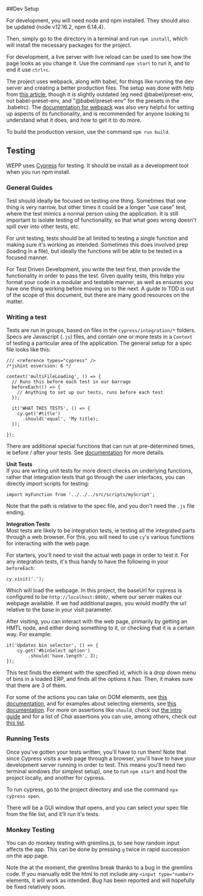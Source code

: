 ##Dev Setup

For development, you will need node and npm installed. They should also be updated (node v12.16.2, npm 6.14.4).

Then, simply go to the directory in a terminal and run `npm install`, which will install the necessary packages for the project.

For development, a live server with live reload can be used to see how the page looks as you change it. Use the command `npm start` to run it, and to end it use `ctrl+c`.

The project uses webpack, along with babel, for things like running the dev server and creating a better production files. The setup was done with help from [this article](https://code.likeagirl.io/how-to-set-up-d3-js-with-webpack-and-babel-7bd3f5e20df7), though it is slightly outdated (eg need @babel/preset-env, not babel-preset-env, and "@babel/preset-env" for the presets in the .babelrc). The [documentation for webpack](https://webpack.js.org/concepts/) was also very helpful for setting up aspects of its functionality, and is recommended for anyone looking to understand what it does, and how to get it to do more.

To build the production version, use the command `npm run build`.

## Testing
WEPP uses [Cypress](https://cypress.io) for testing. It should be install as a development tool when you run npm install.

### General Guides
Test should ideally be focused on testing one thing. Sometimes that one thing is very narrow, but other times it could be a longer "use case" test, where the test mimics a normal person using the application. It is still important to isolate testing of functionality, so that what goes wrong doesn't spill over into other tests, etc.

For unit testing, tests should be all limited to testing a single function and making sure it's working as intended. Sometimes this does involved prep (loading in a file), but ideally the functions will be able to be tested in a focused manner.

For Test Driven Development, you write the test first, then provide the functionality in order to pass the test. Given quality tests, this helps you format your code in a modular and testable manner, as well as ensures you have one thing working before moving on to the next. A guide to TDD is out of the scope of this document, but there are many good resources on the matter.

### Writing a test
Tests are run in groups, based on files in the `cypress/integration/*` folders. Specs are Javascript (`.js`) files, and contain one or more tests in a `Context` of testing a particular area of the application. The general setup  for a spec file looks like this:  

~~~
/// <reference types="cypress" />
/*jshint esversion: 6 */

context('multiFileLoading', () => {
  // Runs this before each test in our barrage
  beforeEach(() => {
    // Anything to set up our tests, runs before each test
  });

  it('WHAT THIS TESTS', () => {
    cy.get('#title')
      .should('equal', 'My title);
  });

});
~~~

There are additional special functions that can run at pre-determined times, ie before / after your tests. See [documentation](https://docs.cypress.io/guides/core-concepts/writing-and-organizing-tests.html#Hooks) for more details.

__Unit Tests__  
If you are writing unit tests for more direct checks on underlying functions, rather that integration tests that go through the user interfaces, you can directly import scripts for testing:

~~~
import myFunction from '../../../src/scripts/myScript';
~~~

Note that the path is relative to the spec file, and you don't need the `.js` file ending.

__Integration Tests__  
Most tests are likely to be integration tests, ie testing all the integrated parts through a web browser. For this, you will need to use `cy`'s various functions for interacting with the web page.

For starters, you'll need to visit the actual web page in order to test it. For any integration tests, it's thus handy to have the following in your `beforeEach`:

~~~
cy.visit('.');
~~~

Which will load the webpage. In this project, the baseUrl for cypress is configured to be `http://localhost:8080/`, where our server makes our webpage available. If we had additional pages, you would modify the url relative to the base in your visit parameter.

After visiting, you can interact with the web page, primarily by getting an HMTL node, and either doing something to it, or checking that it is a certain way. For example:

~~~
it('Updates bin selector', () => {
    cy.get('#binSelect option')
        .should('have.length', 3);
});
~~~

This test finds the element with the specified id, which is a drop down menu of bins in a loaded ERP, and finds all the options it has. Then, it makes sure that there are 3 of them.

For some of the actions you can take on DOM elements, see [this documentation](https://docs.cypress.io/guides/core-concepts/interacting-with-elements.html#Actionability), and for examples about selecting elements, see [this documentation](https://docs.cypress.io/api/commands/get.html#Examples). For more on assertions like `should`, check out [the intro guide](https://docs.cypress.io/guides/core-concepts/introduction-to-cypress.html#Assertions) and for a list of _Chai_ assertions you can use, among others, check out [this list](https://docs.cypress.io/guides/references/assertions.html#BDD-Assertions).

### Running Tests

Once you've gotten your tests written, you'll have to run them! Note that since Cypress visits a web page through a browser, you'll have to have your development server running in order to test. This means you'll need two terminal windows (for simplest setup), one to run `npm start` and host the project locally, and another for cypress.

To run cypress, go to the project directory and use the command `npx cypress open`.

There will be a GUI window that opens, and you can select your spec file from the file list, and it'll run it's tests.

### Monkey Testing
You can do monkey testing with gremlins.js, to see how random input affects the app. This can be done by pressing `g` twice in rapid succession on the app page.

Note the at the moment, the gremlins break thanks to a bug in the gremlins code. If you manually edit the html to not include any `<input type="number>` elements, it will work as intended. Bug has been reported and will hopefully be fixed relatively soon.